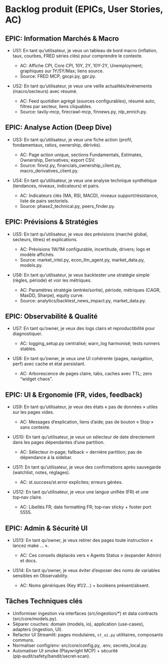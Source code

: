 # Backlog produit (EPICs, User Stories, AC)

## EPIC: Information Marchés & Macro
- US1: En tant qu’utilisateur, je veux un tableau de bord macro (inflation, taux, courbes, FRED séries clés) pour comprendre le contexte.
  - AC: Affiche CPI, Core CPI, 10Y, 2Y, 10Y-2Y, Unemployment; graphiques sur 1Y/5Y/Max; liens source.
  - Source: FRED MCP, gscpi.py, gpr.py.

- US2: En tant qu’utilisateur, je veux une veille actualités/événements (macro/secteurs) avec résumé.
  - AC: Feed quotidien agrégé (sources configurables), résumé auto, filtres par secteur, liens cliquables.
  - Source: tavily-mcp, firecrawl-mcp, finnews.py, nlp_enrich.py.

## EPIC: Analyse Action (Deep Dive)
- US3: En tant qu’utilisateur, je veux une fiche action (profil, fondamentaux, ratios, ownership, dérivés).
  - AC: Page action unique, sections Fundamentals, Estimates, Ownership, Derivatives; export CSV.
  - Source: finviz.py, financials_ownership_client.py, macro_derivatives_client.py.

- US4: En tant qu’utilisateur, je veux une analyse technique synthétique (tendances, niveaux, indicateurs) et pairs.
  - AC: Indicateurs clés (MA, RSI, MACD), niveaux support/résistance, liste de pairs sectoriels.
  - Source: phase2_technical.py, peers_finder.py.

## EPIC: Prévisions & Stratégies
- US5: En tant qu’utilisateur, je veux des prévisions (marché global, secteurs, titres) et explications.
  - AC: Prévisions 1W/1M configurable, incertitude, drivers; logs et modèle affichés.
  - Source: market_intel.py, econ_llm_agent.py, market_data.py, models.py.

- US6: En tant qu’utilisateur, je veux backtester une stratégie simple (règles, période) et voir les métriques.
  - AC: Paramètres stratégie (entrée/sortie), période, métriques (CAGR, MaxDD, Sharpe), equity curve.
  - Source: analytics/backtest_news_impact.py, market_data.py.

## EPIC: Observabilité & Qualité
- US7: En tant qu’owner, je veux des logs clairs et reproductibilité pour diagnostiquer.
  - AC: logging_setup.py centralisé; warn_log harmonisé; tests runners stables.

- US8: En tant qu’owner, je veux une UI cohérente (pages, navigation, perf) avec cache et état persistant.
  - AC: Arborescence de pages claire, tabs, caches avec TTL; zero “widget chaos”.

## EPIC: UI & Ergonomie (FR, vides, feedback)
- US9: En tant qu’utilisateur, je veux des états « pas de données » utiles sur les pages vides.
  - AC: Messages d’explication, liens d’aide; pas de bouton « Stop » sans contexte.

- US10: En tant qu’utilisateur, je veux un sélecteur de date directement dans les pages dépendantes d’une partition.
  - AC: Sélecteur in‑page; fallback = dernière partition; pas de dépendance à la sidebar.

- US11: En tant qu’utilisateur, je veux des confirmations après sauvegarde (watchlist, notes, réglages).
  - AC: st.success/st.error explicites; erreurs gérées.

- US12: En tant qu’utilisateur, je veux une langue unifiée (FR) et une top‑nav claire.
  - AC: Libellés FR; date formatting FR; top‑nav sticky + footer port 5555.

## EPIC: Admin & Sécurité UI
- US13: En tant qu’owner, je veux retirer des pages toute instruction « lancez make … ».
  - AC: Ces conseils déplacés vers « Agents Status » (expander Admin) et docs.

- US14: En tant qu’owner, je veux éviter d’exposer des noms de variables sensibles en Observability.
  - AC: Noms génériques (Key #1/2...) + booléens présent/absent.

## Tâches Techniques clés
- Uniformiser ingestion via interfaces (src/ingestion/*) et data contracts (src/core/models.py).
- Séparer couches: domain (models, io), application (use-cases), adapters (ingestion, UI).
- Refactor UI Streamlit: pages modulaires, `st_ui.py` utilitaires, composants communs.
- Normaliser config/env: src/core/config.py, .env, secrets_local.py.
 - Automatiser UI smoke (Playwright MCP) + sécurité (pip‑audit/safety/bandit/secret‑scan).
